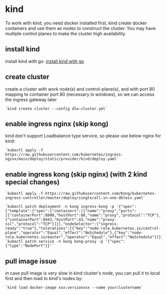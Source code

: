 # kind
To work with kind, you need docker installed first, kind create docker containers and use them as nodes to construct the cluster. You may have multiple control planes to make the cluster high availability.

## install kind
install kind with go: [install kind with go](https://kind.sigs.k8s.io/docs/user/quick-start/#installing-with-go-get--go-install)

## create cluster
create a cluster with work node(s) and control-plane(s), and with port 80 mapping to container port 80 (necessary in windows), so we can access the ingress gateway later

    `kind create cluster --config dlw-cluster.yml`

## enable ingress nginx (skip kong)
kind don't support Loadbalance type service, so please use below nginx for kind:

    `kubectl apply -f https://raw.githubusercontent.com/kubernetes/ingress-nginx/main/deploy/static/provider/kind/deploy.yaml`
## enable ingress kong (skip nginx) (with 2 kind special changes)
    `kubectl apply -f https://raw.githubusercontent.com/Kong/kubernetes-ingress-controller/master/deploy/single/all-in-one-dbless.yaml`
    
    `kubectl patch deployment -n kong ingress-kong -p '{"spec":{"template":{"spec":{"containers":[{"name":"proxy","ports":[{"containerPort":8000,"hostPort":80,"name":"proxy","protocol":"TCP"},{"containerPort":8443,"hostPort":43,"name":"proxy-ssl","protocol":"TCP"}]}],"nodeSelector":{"ingress-ready":"true"},"tolerations":[{"key":"node-role.kubernetes.io/control-plane","operator":"Equal","effect":"NoSchedule"},{"key":"node-role.kubernetes.io/master","operator":"Equal","effect":"NoSchedule"}]}}}}'`
    `kubectl patch service -n kong kong-proxy -p '{"spec":{"type":"NodePort"}}'`
## pull image issue

in case pull image is very slow in kind cluster's node, you can pull it to local first and then load to kind's nodes by:

    `kind load docker-image xxx:versionxxx --name yourclustername`
